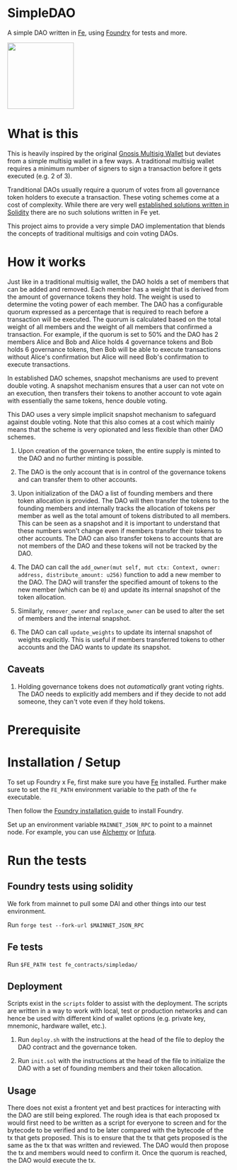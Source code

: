 # SimpleDAO

A simple DAO written in [Fe](https://fe-lang.org/), using [Foundry](https://getfoundry.sh/) for tests and more.

<img src="https://raw.githubusercontent.com/ethereum/fe/master/logo/fe_svg/fe_source.svg" width="150px">

<br>

# What is this

This is heavily inspired by the original [Gnosis Multisig Wallet](https://github.com/OpenZeppelin/gnosis-multisig/blob/master/contracts/MultiSigWallet.sol) but deviates from a simple multisig wallet in a few ways. A traditional multisig wallet requires a minimum number of signers to sign a transaction before it gets executed (e.g. 2 of 3).

Tranditional DAOs usually require a quorum of votes from all governance token holders to execute a transaction. These voting schemes come at a cost of complexity. While there are very well [established solutions written in Solidity](https://docs.openzeppelin.com/contracts/4.x/api/token/erc20#ERC20Votes) there are no such solutions written in Fe yet.

This project aims to provide a very simple DAO implementation that blends the concepts of traditional multisigs and coin voting DAOs.


# How it works

Just like in a traditional multisig wallet, the DAO holds a set of members that can be added and removed. Each member has a weight that is derived from the amount of governance tokens they hold. The weight is used to determine the voting power of each member. The DAO has a configurable quorum expressed as a percentage that is required to reach before a transaction will be executed. The quorum is calculated based on the total weight of all members and the weight of all members that confirmed a transaction. For example, if the quorum is set to 50% and the DAO has 2 members Alice and Bob and Alice holds 4 governance tokens and Bob holds 6 governance tokens, then Bob will be able to execute transactions without Alice's confirmation but Alice will need Bob's confirmation to execute transactions.

In established DAO schemes, snapshot mechanisms are used to prevent double voting. A snapshot mechanism ensures that a user can not vote on an execution, then transfers their tokens to another account to vote again with essentially the same tokens, hence double voting.

This DAO uses a very simple implicit snapshot mechanism to safeguard against double voting. Note that this also comes at a cost which mainly means that the scheme is very opionated and less flexible than other DAO schemes.

1. Upon creation of the governance token, the entire supply is minted to the DAO and no further minting is possible.

2. The DAO is the only account that is in control of the governance tokens and can transfer them to other accounts.

3. Upon initialization of the DAO a list of founding members and there token allocation is provided. The DAO will then transfer the tokens to the founding members and internally tracks the allocation of tokens per member as well as the total amount of tokens distributed to all members. This can be seen as a snapshot and it is important to understand that these numbers won't change even if members transfer their tokens to other accounts. The DAO can also transfer tokens to accounts that are not members of the DAO and these tokens will not be tracked by the DAO.

4. The DAO can call the `add_owner(mut self, mut ctx: Context, owner: address, distribute_amount: u256)` function to add a new member to the DAO. The DAO will transfer the specified amount of tokens to the new member (which can be `0`) and update its internal snapshot of the token allocation.

5. Similarly, `remover_owner` and `replace_owner` can be used to alter the set of members and the internal snapshot.

6. The DAO can call `update_weights` to update its internal snapshot of weights explicitly. This is useful if members transferred tokens to other accounts and the DAO wants to update its snapshot.



## Caveats

1. Holding governance tokens does not *automatically* grant voting rights. The DAO needs to explicitly add members and if they decide to not add someone, they can't vote even if they hold tokens.


# Prerequisite
# Installation / Setup

To set up Foundry x Fe, first make sure you have [Fe](https://fe-lang.org/) installed. Further make sure to set the `FE_PATH` environment variable to the path of the `fe` executable.

Then follow the [Foundry installation guide](https://book.getfoundry.sh/getting-started/installation) to install Foundry.

Set up an environment variable `MAINNET_JSON_RPC` to point to a mainnet node. For example, you can use [Alchemy](https://alchemyapi.io/) or [Infura](https://infura.io/).

# Run the tests

## Foundry tests using solidity

We fork from mainnet to pull some DAI and other things into our test environment.

Run `forge test --fork-url $MAINNET_JSON_RPC`

## Fe tests

Run `$FE_PATH test fe_contracts/simpledao/`

## Deployment

Scripts exist in the `scripts` folder to assist with the deployment. The scripts are written in a way to work with
local, test or production networks and can hence be used with different kind of wallet options (e.g. private key, mnemonic, hardware wallet, etc.).

1. Run `deploy.sh` with the instructions at the head of the file to deploy the DAO contract and the governance token.

2. Run `init.sol` with the instructions at the head of the file to initialize the DAO with a set of founding members and their token allocation.

## Usage

There does not exist a frontent yet and best practices for interacting with the DAO are still being explored. The rough idea is that each proposed tx would first need to be written as a script for everyone to screen and for the bytecode to be verified and to be later compared with the bytecode of the tx that gets proposed. This is to ensure that the tx that gets proposed is the same as the tx that was written and reviewed. The DAO would then propose the tx and members would need to confirm it. Once the quorum is reached, the DAO would execute the tx.
